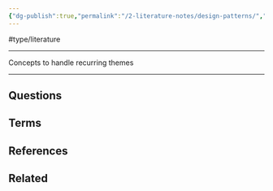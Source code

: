 ```yaml
---
{"dg-publish":true,"permalink":"/2-literature-notes/design-patterns/","created":"2023-07-20T06:13:32.056-05:00","updated":"2023-08-03T16:44:10.270-05:00"}
---
```


#type/literature 

---
Concepts to handle recurring themes

---
## Questions
## Terms
## References
## Related